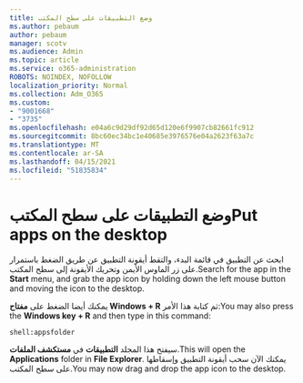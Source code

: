 ```yaml
---
title: وضع التطبيقات على سطح المكتب
ms.author: pebaum
author: pebaum
manager: scotv
ms.audience: Admin
ms.topic: article
ms.service: o365-administration
ROBOTS: NOINDEX, NOFOLLOW
localization_priority: Normal
ms.collection: Adm_O365
ms.custom:
- "9001668"
- "3735"
ms.openlocfilehash: e04a6c9d29df92d65d120e6f9907cb82661fc912
ms.sourcegitcommit: 8bc60ec34bc1e40685e3976576e04a2623f63a7c
ms.translationtype: MT
ms.contentlocale: ar-SA
ms.lasthandoff: 04/15/2021
ms.locfileid: "51835834"
---
```

# <a name="put-apps-on-the-desktop"></a><span data-ttu-id="4fcb9-102">وضع التطبيقات على سطح المكتب</span><span class="sxs-lookup"><span data-stu-id="4fcb9-102">Put apps on the desktop</span></span>

<span data-ttu-id="4fcb9-103">ابحث عن التطبيق  في قائمة البدء، والتقط أيقونة التطبيق عن طريق الضغط باستمرار على زر الماوس الأيمن وتحريك الأيقونة إلى سطح المكتب.</span><span class="sxs-lookup"><span data-stu-id="4fcb9-103">Search for the app in the **Start** menu, and grab the app icon by holding down the left mouse button and moving the icon to the desktop.</span></span>

<span data-ttu-id="4fcb9-104">يمكنك أيضا الضغط على **مفتاح Windows + R** ثم كتابة هذا الأمر:</span><span class="sxs-lookup"><span data-stu-id="4fcb9-104">You may also press the **Windows key + R** and then type in this command:</span></span>

`shell:appsfolder`

<span data-ttu-id="4fcb9-105">سيفتح هذا المجلد **التطبيقات** في **مستكشف الملفات**.</span><span class="sxs-lookup"><span data-stu-id="4fcb9-105">This will open the **Applications** folder in **File Explorer**.</span></span> <span data-ttu-id="4fcb9-106">يمكنك الآن سحب أيقونة التطبيق وإسقاطها على سطح المكتب.</span><span class="sxs-lookup"><span data-stu-id="4fcb9-106">You may now drag and drop the app icon to the desktop.</span></span>
